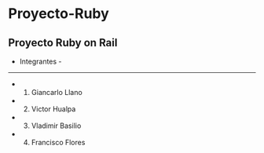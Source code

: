 # Proyecto-Ruby
Proyecto Ruby on Rail
---------------------
-    Integrantes    -
---------------------
- 1.  Giancarlo Llano
- 2.  Victor Hualpa
- 3.  Vladimir Basilio
- 4.  Francisco Flores
